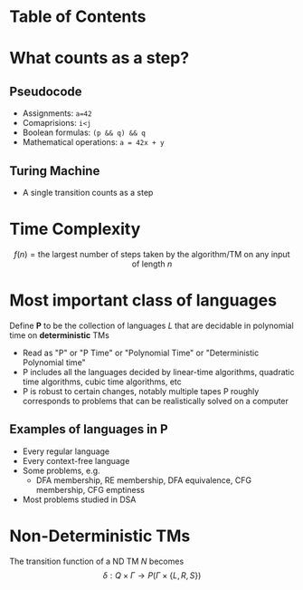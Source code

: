 # Table of Contents

# What counts as a step?
## Pseudocode
- Assignments: `a=42`
- Comaprisions: `i<j`
- Boolean formulas: `(p && q) && q`
- Mathematical operations: `a = 42x + y`

## Turing Machine
- A single transition counts as a step

# Time Complexity
$$f(n)=\text{the largest number of steps taken by the algorithm/TM on any input of length }n$$

# Most important class of languages
Define **P** to be the collection of languages $L$ that are decidable in polynomial time on **deterministic** TMs
- Read as "P" or "P Time" or "Polynomial Time" or "Deterministic Polynomial time"
- P includes all the languages decided by linear-time algorithms, quadratic time algorithms, cubic time algorithms, etc
- P is robust to certain changes, notably multiple tapes
P roughly corresponds to problems that can be realistically solved on a computer
## Examples of languages in P
- Every regular language
- Every context-free language
- Some problems, e.g.
	- DFA membership, RE membership, DFA equivalence, CFG membership, CFG emptiness
- Most problems studied in DSA

# Non-Deterministic TMs
The transition function of a ND TM $N$ becomes
$$\delta:Q\times \Gamma\rightarrow P(\Gamma\times\lbrace L,R,S\rbrace)$$